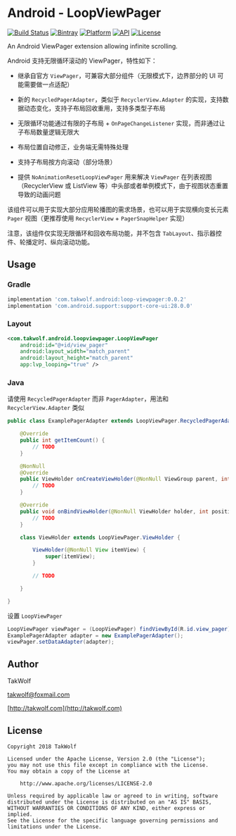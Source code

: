 # Android - LoopViewPager #

[![Build Status](https://travis-ci.org/TakWolf/Android-LoopViewPager.svg?branch=master)](https://travis-ci.org/TakWolf/Android-LoopViewPager)
[![Bintray](https://api.bintray.com/packages/takwolf/maven/Android-LoopViewPager/images/download.svg)](https://bintray.com/takwolf/maven/Android-LoopViewPager/_latestVersion)
[![Platform](https://img.shields.io/badge/platform-Android-green.svg)](https://www.android.com)
[![API](https://img.shields.io/badge/API-14%2B-brightgreen.svg)](https://android-arsenal.com/api?level=14)
[![License](https://img.shields.io/github/license/TakWolf/Android-LoopViewPager.svg)](http://www.apache.org/licenses/LICENSE-2.0)

An Android ViewPager extension allowing infinite scrolling.

Android 支持无限循环滚动的 ViewPager，特性如下：

- 继承自官方 `ViewPager`，可兼容大部分组件（无限模式下，边界部分的 UI 可能需要做一点适配）

- 新的 `RecycledPagerAdapter`，类似于 `RecyclerView.Adapter` 的实现，支持数据动态变化，支持子布局回收重用，支持多类型子布局

- 无限循环功能通过有限的子布局 + `OnPageChangeListener` 实现，而非通过让子布局数量逻辑无限大

- 布局位置自动修正，业务端无需特殊处理

- 支持子布局按方向滚动（部分场景）

- 提供 `NoAnimationResetLoopViewPager` 用来解决 `ViewPager` 在列表视图（RecyclerView 或 ListView 等）中头部或者单例模式下，由于视图状态重置导致的动画问题

该组件可以用于实现大部分应用轮播图的需求场景，也可以用于实现横向变长元素 `Pager` 视图（更推荐使用 `RecyclerView` + `PagerSnapHelper` 实现）

注意，该组件仅实现无限循环和回收布局功能，并不包含 `TabLayout`、指示器控件、轮播定时、纵向滚动功能。

## Usage ##

### Gradle ###

``` gradle
implementation 'com.takwolf.android:loop-viewpager:0.0.2'
implementation 'com.android.support:support-core-ui:28.0.0'
```

### Layout ###

``` xml
<com.takwolf.android.loopviewpager.LoopViewPager
    android:id="@+id/view_pager"
    android:layout_width="match_parent"
    android:layout_height="match_parent"
    app:lvp_looping="true" />
```

### Java ###

请使用 `RecycledPagerAdapter` 而非 `PagerAdapter`，用法和 `RecyclerView.Adapter` 类似

``` java
public class ExamplePagerAdapter extends LoopViewPager.RecycledPagerAdapter<ExamplePagerAdapter.ViewHolder> {

    @Override
    public int getItemCount() {
        // TODO
    }

    @NonNull
    @Override
    public ViewHolder onCreateViewHolder(@NonNull ViewGroup parent, int viewType) {
        // TODO
    }

    @Override
    public void onBindViewHolder(@NonNull ViewHolder holder, int position) {
        // TODO
    }

    class ViewHolder extends LoopViewPager.ViewHolder {

        ViewHolder(@NonNull View itemView) {
            super(itemView);
        }

        // TODO

    }

}
```

设置 `LoopViewPager`

```java
LoopViewPager viewPager = (LoopViewPager) findViewById(R.id.view_pager);
ExamplePagerAdapter adapter = new ExamplePagerAdapter();
viewPager.setDataAdapter(adapter);
```

## Author ##

TakWolf

[takwolf@foxmail.com](mailto:takwolf@foxmail.com)

[http://takwolf.com](http://takwolf.com)

## License ##

```
Copyright 2018 TakWolf

Licensed under the Apache License, Version 2.0 (the "License");
you may not use this file except in compliance with the License.
You may obtain a copy of the License at

    http://www.apache.org/licenses/LICENSE-2.0

Unless required by applicable law or agreed to in writing, software
distributed under the License is distributed on an "AS IS" BASIS,
WITHOUT WARRANTIES OR CONDITIONS OF ANY KIND, either express or implied.
See the License for the specific language governing permissions and
limitations under the License.
```
